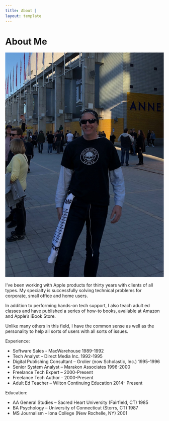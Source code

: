 ```yaml
---
title: About |
layout: template
---
```


# About Me

<img src="assets/img/About_Me_Pic.jpeg" class="about-pic"/>

I’ve been working with Apple products for thirty years with clients of all types. My specialty is successfully solving technical problems for corporate, small office and home users.

In addition to performing hands-on tech support, I also teach adult ed classes and have published a series of how-to books, available at Amazon and Apple’s iBook Store.

Unlike many others in this field, I have the common sense as well as the personality to help all sorts of users with all sorts of issues.

Experience:
* Software Sales - MacWarehouse 1989-1992
* Tech Analyst – Direct Media Inc. 1992-1995
* Digital Publishing Consultant – Grolier (now Scholastic, Inc.) 1995-1996
* Senior System Analyst – Marakon Associates 1996-2000
* Freelance Tech Expert – 2000-Present
* Freelance Tech Author - 2000-Present
* Adult Ed Teacher – Wilton Continuing Education  2014- Present

Education:
* AA General Studies – Sacred Heart University (Fairfield, CT) 1985
* BA Psychology – University of Connecticut (Storrs, CT) 1987
* MS Journalism – Iona College (New Rochelle, NY) 2001
